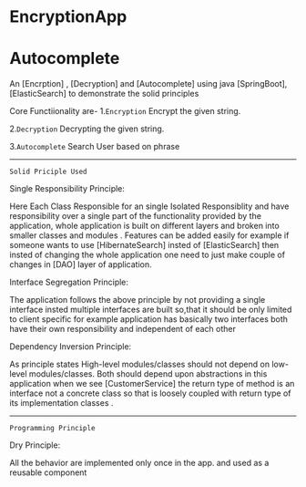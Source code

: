 # EncryptionApp
# Autocomplete
An [Encrption] , [Decryption] and [Autocomplete] using java [SpringBoot], [ElasticSearch] to demonstrate the solid principles 


Core Functiionality are-
1.`Encryption`
Encrypt the given string.

2.`Decryption`
Decrypting the given string.

3.`Autocomplete`
Search User based on phrase 

------------------------------------------------------------------------------------------------------------------------------------------------

`Solid Priciple Used`

Single Responsibility Principle:


Here Each Class Responsible for an single Isolated Responsiblity and  have responsibility over a single part of the functionality provided by the application, 
whole application is built on different layers and broken into smaller classes and modules . Features can be added easily for example if someone wants to use [HibernateSearch] insted of [ElasticSearch]  then insted of changing the whole application one need to just make couple of changes in [DAO] layer of application.


Interface Segregation Principle:

The application follows the above principle by not providing a single interface insted multiple interfaces are built so,that it should be only limited to client specific  for example application has basically two interfaces both have their own responsibility and independent of each other



Dependency Inversion Principle:

As principle states High-level modules/classes should not depend on low-level modules/classes. Both should depend upon abstractions
in this application when we see [CustomerService] the return type of method is an interface not a concrete class so that  is loosely coupled with return type of its implementation classes .

----------------------------------------------------------------------------------------------------------------------------------------------------

`Programming Principle`

Dry Principle:

All the behavior are implemented only once in the app. and used as a reusable component 















